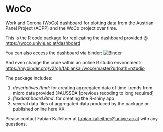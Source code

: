 # WoCo
Work and Corona (WoCo) dashboard for plotting data from the Austrian Panel Project (ACPP) and the WoCo project over time.

This is the R code package for replicating the dashboard provided @ https://woco.univie.ac.at/dashboard

You can also access the dashboard via binder: [![Binder](https://mybinder.org/badge_logo.svg)](https://mybinder.org/v2/gh/fabiankal/woco/master?urlpath=shiny)

And even change the code within an online R studio environment: https://mybinder.org/v2/gh/fabiankal/woco/master?urlpath=rstudio

The package includes:
1) *descriptives.Rmd*: for creating aggregated data of time-trends from micro data provided @AUSSDA [previous recoding to long required]
2) *flexdashboard.Rmd*: for creating the R-shiny app
3) several data files of aggregated data produced by the package or published online here XX  

Please contact Fabian Kalleitner at fabian.kalleitner@univie.ac.at with any questions.
